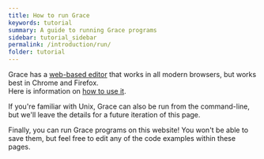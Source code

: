 ```yaml
---
title: How to run Grace
keywords: tutorial
summary: A guide to running Grace programs
sidebar: tutorial_sidebar
permalink: /introduction/run/
folder: tutorial
---
```

Grace has a [web-based editor](http://web.cecs.pdx.edu/~grace/ide/index.html)
that works in all modern browsers, but works best in Chrome and Firefox.  
Here is information on [how to use it](../../IDE/introduction).

If you're familiar with Unix, Grace can also be run from the command-line,
but we'll leave the details for a future iteration of this page.

Finally, you can run Grace programs on this website!  You won't be able to save
them, but feel free to edit any of the code examples within these pages.
<object id="example-1" data="{{site.editor}}" width="100%" height="550px"> </object>
